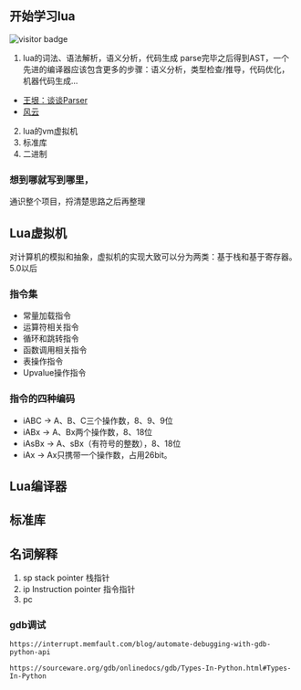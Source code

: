 
## 开始学习lua


![visitor badge](https://visitor-badge.glitch.me/badge?repo_id=6b3cc0f61621757a497cf277909987d7&page_id=6b3cc)


1. lua的词法、语法解析，语义分析，代码生成
parse完毕之后得到AST，一个先进的编译器应该包含更多的步骤：语义分析，类型检查/推导，代码优化，机器代码生成...

- [王垠：谈谈Parser](https://www.open-open.com/news/view/1b08f92)
- [风云](https://storage.googleapis.com/google-code-archive-downloads/v2/code.google.com/luadec/%E4%BA%91%E9%A3%8E-lua%E6%BA%90%E7%A0%81%E6%AC%A3%E8%B5%8F-lua-5.2.pdf)

2. lua的vm虚拟机
3. 标准库
4. 二进制


### 想到哪就写到哪里，
通识整个项目，捋清楚思路之后再整理


## Lua虚拟机

对计算机的模拟和抽象，虚拟机的实现大致可以分为两类：基于栈和基于寄存器。5.0以后

### 指令集
- 常量加载指令
- 运算符相关指令
- 循环和跳转指令
- 函数调用相关指令
- 表操作指令
- Upvalue操作指令

### 指令的四种编码
- iABC -> A、B、C三个操作数，8、9、9位
- iABx -> A、Bx两个操作数，8、18位
- iAsBx -> A、sBx（有符号的整数），8、18位
- iAx -> Ax只携带一个操作数，占用26bit。


## Lua编译器

## 标准库

## 名词解释
1. sp stack pointer 栈指针
2. ip Instruction pointer 指令指针
3. pc 

### gdb调试
```
https://interrupt.memfault.com/blog/automate-debugging-with-gdb-python-api

https://sourceware.org/gdb/onlinedocs/gdb/Types-In-Python.html#Types-In-Python
```